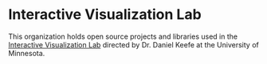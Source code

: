 # Interactive Visualization Lab

This organization holds open source projects and libraries used in the [Interactive Visualization Lab](https://ivlab.cs.umn.edu) directed by Dr. Daniel Keefe at the University of Minnesota.

